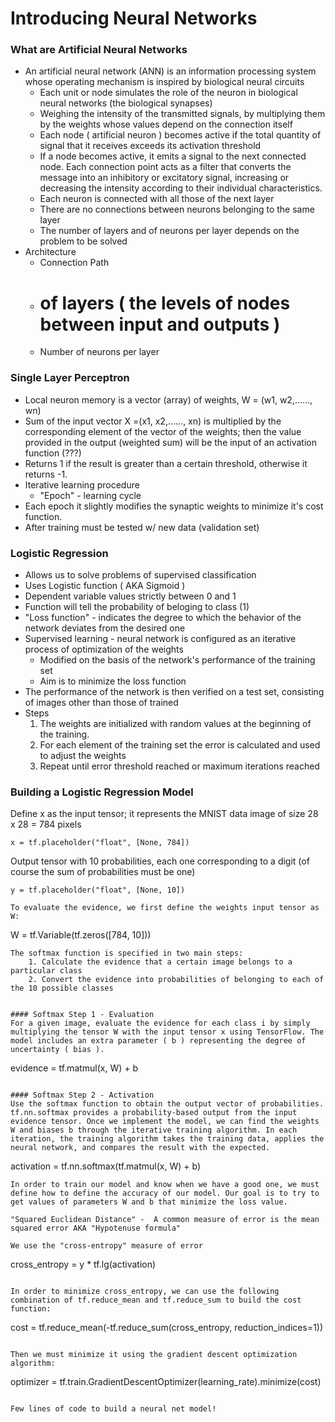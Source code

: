 # Introducing Neural Networks

### What are Artificial Neural Networks
 - An artificial neural network (ANN) is an information processing system whose operating mechanism is inspired by biological neural circuits
    * Each unit or node simulates the role of the neuron in biological neural networks (the biological synapses)
    * Weighing the intensity of the transmitted signals, by multiplying them by the weights whose values depend on the connection itself
    * Each node ( artificial neuron ) becomes active if the total quantity of signal that it receives exceeds its activation threshold 
    * If a node becomes active, it emits a signal to the next connected node. Each connection point acts as a filter that converts the message into an inhibitory or excitatory signal, increasing or decreasing the intensity according to their individual characteristics.
    * Each neuron is connected with all those of the next layer
    * There are no connections between neurons belonging to the same layer
    * The number of layers and of neurons per layer depends on the problem to be solved
 - Architecture
    * Connection Path
    * # of layers ( the levels of nodes between input and outputs )
    * Number of neurons per layer

### Single Layer Perceptron
 - Local neuron memory is a vector (array) of weights, W = (w1, w2,......, wn)
 - Sum of the input vector X =(x1, x2,......, xn) is multiplied by the corresponding element of the vector of the weights; then the value provided in the output (weighted sum) will be the input of an activation function (???)
 - Returns 1 if the result is greater than a certain threshold, otherwise it returns -1.
 - Iterative learning procedure 
    * "Epoch" - learning cycle
 - Each epoch it slightly modifies the synaptic weights to minimize it's cost function.
 - After training must be tested w/ new data (validation set)

### Logistic Regression
 - Allows us to solve problems of supervised classification
 - Uses Logistic function ( AKA Sigmoid )
 - Dependent variable values strictly between 0 and 1
 - Function will tell the probability of beloging to class (1)
 - "Loss function" - indicates the degree to which the behavior of the network deviates from the desired one
 - Supervised learning - neural network is configured as an iterative process of optimization of the weights
    * Modified on the basis of the network's performance of the training set 
    * Aim is to minimize the loss function
 - The performance of the network is then verified on a test set, consisting of images other than those of trained
 - Steps
    1. The weights are initialized with random values at the beginning of the training.
    2. For each element of the training set the error is calculated and used to adjust the weights
    3. Repeat until error threshold reached or maximum iterations reached

### Building a Logistic Regression Model

Define x as the input tensor; it represents the MNIST data image of size 28 x 28 = 784 pixels
```
x = tf.placeholder("float", [None, 784]) 
```

Output tensor with 10 probabilities, each one corresponding to a digit (of course the sum of probabilities must be one)
```
y = tf.placeholder("float", [None, 10]) 

To evaluate the evidence, we first define the weights input tensor as W:
```
W = tf.Variable(tf.zeros([784, 10]))
```
The softmax function is specified in two main steps:
    1. Calculate the evidence that a certain image belongs to a particular class
    2. Convert the evidence into probabilities of belonging to each of the 10 possible classes


#### Softmax Step 1 - Evaluation
For a given image, evaluate the evidence for each class i by simply multiplying the tensor W with the input tensor x using TensorFlow. The model includes an extra parameter ( b ) representing the degree of uncertainty ( bias ).
```
evidence = tf.matmul(x, W) + b
```

#### Softmax Step 2 - Activation
Use the softmax function to obtain the output vector of probabilities. tf.nn.softmax provides a probability-based output from the input evidence tensor. Once we implement the model, we can find the weights W and biases b through the iterative training algorithm. In each iteration, the training algorithm takes the training data, applies the neural network, and compares the result with the expected.
```
activation = tf.nn.softmax(tf.matmul(x, W) + b)
```
In order to train our model and know when we have a good one, we must define how to define the accuracy of our model. Our goal is to try to get values of parameters W and b that minimize the loss value.

"Squared Euclidean Distance" -  A common measure of error is the mean squared error AKA "Hypotenuse formula"

We use the "cross-entropy" measure of error
```
cross_entropy = y * tf.lg(activation)
```

In order to minimize cross_entropy, we can use the following combination of tf.reduce_mean and tf.reduce_sum to build the cost function:
```
cost = tf.reduce_mean(-tf.reduce_sum(cross_entropy, reduction_indices=1)) 
```

Then we must minimize it using the gradient descent optimization algorithm:

```
optimizer = tf.train.GradientDescentOptimizer(learning_rate).minimize(cost)
```

Few lines of code to build a neural net model!
